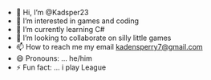 - 👋 Hi, I’m @Kadsper23
- 👀 I’m interested in games and coding
- 🌱 I’m currently learning C#
- 💞️ I’m looking to collaborate on silly little games
- 📫 How to reach me my email kadensperry7@gmail.com
- 😄 Pronouns: ... he/him
- ⚡ Fun fact: ... i play League

<!---
Kadsper23/Kadsper23 is a ✨ special ✨ repository because its `README.md` (this file) appears on your GitHub profile.
You can click the Preview link to take a look at your changes.
--->
